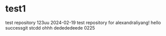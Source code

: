 # test1
test repository 123uu
2024-02-19 test repository for alexandraliyang!
hello 
successgit stcdd
ohhh
dedededeede
0225

